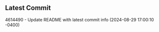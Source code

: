 
## Latest Commit
4614490 - Update README with latest commit info (2024-08-29 17:00:10 -0400) <Yunxi-Zhou>
